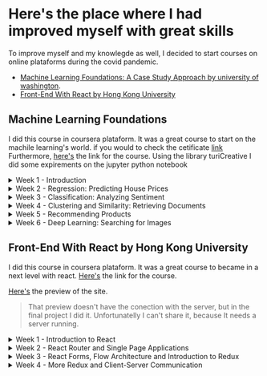 # Here's the place where I had improved myself with great skills
To improve myself and my knowlegde as well, I decided to start courses on online plataforms during the covid pandemic.
- [Machine Learning Foundations: A Case Study Approach by university of washington](#machine).
- [Front-End With React by Hong Kong University](#React)

## <a name="machine">Machine Learning Foundations</a>
I did this course in coursera plataform. It was a great course to start on the machile learning's world. 
if you would to check the cetificate [link](https://coursera.org/share/09b4af1cf4bc575eb15e147ffb18cddd)
Furthermore, [here's](https://www.coursera.org/specializations/machine-learning) the link for the course.
Using the library turiCreative I did some expirements on the jupyter python notebook
<details>
<summary>Week 1 - Introduction</summary>
On the first week the lessons focus was only in the most commons commands using turicreative
</details>

<details>
<summary>
Week 2 - Regression: Predicting House Prices
</summary>
Here I did my first experiment using machine learning. I predicted houses prices based on location, quantity of restrooms, square, rooms and other caracteristcs of houses. 
</details>
<details>
<summary>
Week 3 - Classification: Analyzing Sentiment
</summary>
Creating a rating of sentiment placed on products comments and undertand what will be the rating of a person based on the comment which he wrote. 
</details><details>
<summary>
Week 4 - Clustering and Similarity: Retrieving Documents
</summary>
Here I clustered documents based on TF-IDF. And I clustered more than 2 thousands documents about people on wikipedia 
</details>


<details>
<summary>
Week 5 - Recommending Products
</summary>
Based on the purchases of a costumer, I tried predict the products interesting for that person.
</details>

<details>
<summary>
Week 6 - Deep Learning: Searching for Images
</summary>
Using a dataset with 5 thousand images, I indentified three types of images (with cats, with birds, with cars) and got informations about those automatically after training a neural network using the prnciples of deep learning. 
</details>




## <a name="React">Front-End With React by Hong Kong University</a>
I did this course in coursera plataform. It was a great course to became in a next level with react.
[Here's](https://www.coursera.org/learn/front-end-react) the link for the course. 

[Here's](https://jecrs687.github.io/Courses-and-Certifications/Confusion) the preview of the site.
>That preview doesn't have the conection with the server, but in the final project I did it. Unfortunatelly I can't share it, because It needs a server running.
<details>
<summary>
Week 1 - Introduction to React
</summary>
I started the development of a react application, it name is ConFusion, it is something like a menu for a restaurant with who has that name. 
I learned about components (I aready did know it, but the course was more deep than my knowlegde). Also, we create a page using bootstrap, react-scrap, font-awesome and other tecnologies


</details>

<details>
<summary>
Week 2 - React Router and Single Page Applications
</summary>
Here I used the react-router-dom to implement a single page application
</details>
<details>
<summary>
Week 3 - React Forms, Flow Architecture and Introduction to Redux
  </summary>
Here I created on two ways forms. In the first way we used only react and in the second way 
</details><details>
<summary>
Week 4 - More Redux and Client-Server Communication

</summary>
Using the package json-server I put to run my server to provide informations to the website, also, the server provided, as well, pictures too.
</details>
